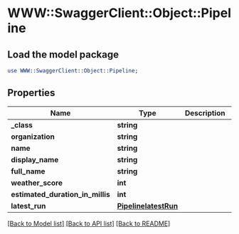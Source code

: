 # WWW::SwaggerClient::Object::Pipeline

## Load the model package
```perl
use WWW::SwaggerClient::Object::Pipeline;
```

## Properties
Name | Type | Description | Notes
------------ | ------------- | ------------- | -------------
**_class** | **string** |  | [optional] 
**organization** | **string** |  | [optional] 
**name** | **string** |  | [optional] 
**display_name** | **string** |  | [optional] 
**full_name** | **string** |  | [optional] 
**weather_score** | **int** |  | [optional] 
**estimated_duration_in_millis** | **int** |  | [optional] 
**latest_run** | [**PipelinelatestRun**](PipelinelatestRun.md) |  | [optional] 

[[Back to Model list]](../README.md#documentation-for-models) [[Back to API list]](../README.md#documentation-for-api-endpoints) [[Back to README]](../README.md)


